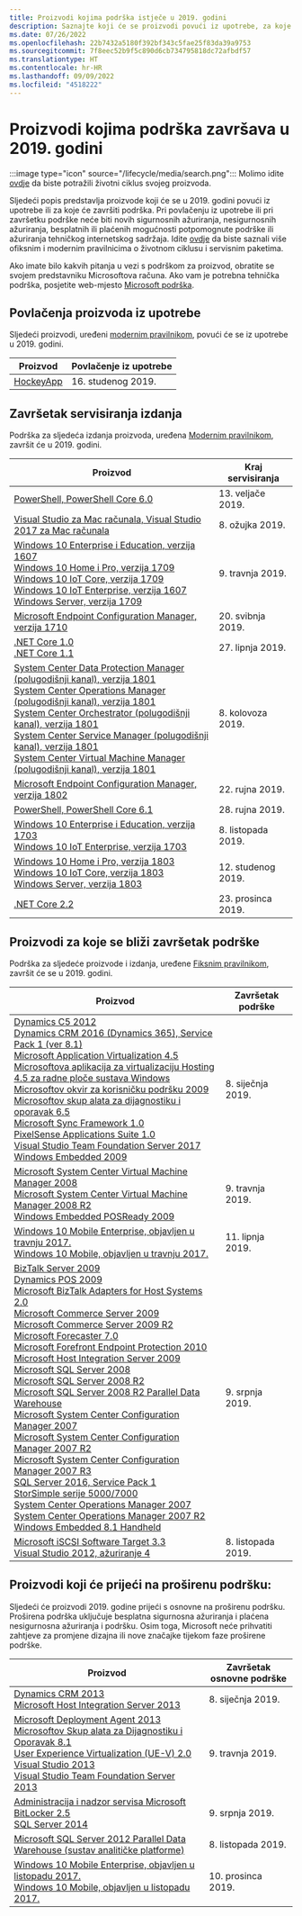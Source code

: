 ```yaml
---
title: Proizvodi kojima podrška istječe u 2019. godini
description: Saznajte koji će se proizvodi povući iz upotrebe, za koje će se proizvode završiti podrška ili koji će proizvodi prijeći s osnovne na proširenu podršku u 2019. godini.
ms.date: 07/26/2022
ms.openlocfilehash: 22b7432a5180f392bf343c5fae25f83da39a9753
ms.sourcegitcommit: 7f8eec52b9f5c890d6cb734795818dc72afbdf57
ms.translationtype: HT
ms.contentlocale: hr-HR
ms.lasthandoff: 09/09/2022
ms.locfileid: "4518222"
---
```

# <a name="products-ending-support-in-2019"></a>Proizvodi kojima podrška završava u 2019. godini

:::image type="icon" source="/lifecycle/media/search.png":::
Molimo idite [ovdje](/lifecycle/products/) da biste potražili životni ciklus svojeg proizvoda.

Sljedeći popis predstavlja proizvode koji će se u 2019. godini povući iz upotrebe ili za koje će završiti podrška. Pri povlačenju iz upotrebe ili pri završetku podrške neće biti novih sigurnosnih ažuriranja, nesigurnosnih ažuriranja, besplatnih ili plaćenih mogućnosti potpomognute podrške ili ažuriranja tehničkog internetskog sadržaja. Idite [ovdje](/lifecycle/overview/product-end-of-support-overview) da biste saznali više ofiksnim i modernim pravilnicima o životnom ciklusu i servisnim paketima.

Ako imate bilo kakvih pitanja u vezi s podrškom za proizvod, obratite se svojem predstavniku Microsoftova računa. Ako vam je potrebna tehnička podrška, posjetite web-mjesto [Microsoft podrška](https://support.microsoft.com/contactus/?ws=support).

## <a name="product-retirements"></a>Povlačenja proizvoda iz upotrebe

Sljedeći proizvodi, uređeni [modernim pravilnikom](/lifecycle/policies/modern), povući će se iz upotrebe u 2019. godini.

| Proizvod | Povlačenje iz upotrebe |
| --- | --- |
| [HockeyApp](/lifecycle/products/hockeyapp?branch=live)<br> | 16. studenog 2019. |


## <a name="release-end-of-servicing"></a>Završetak servisiranja izdanja

Podrška za sljedeća izdanja proizvoda, uređena [Modernim pravilnikom](/lifecycle/policies/modern), završit će u 2019. godini.

| Proizvod | Kraj servisiranja |
| --- | --- |
| [PowerShell, PowerShell Core 6.0](/lifecycle/products/powershell?branch=live)<br> | 13. veljače 2019. |
| [Visual Studio za Mac računala, Visual Studio 2017 za Mac računala](/lifecycle/products/visual-studio-for-mac?branch=live)<br> | 8. ožujka 2019. |
| [Windows 10 Enterprise i Education, verzija 1607](/lifecycle/products/windows-10-enterprise-and-education?branch=live)<br>[Windows 10 Home i Pro, verzija 1709](/lifecycle/products/windows-10-home-and-pro?branch=live)<br>[Windows 10 IoT Core, verzija 1709](/lifecycle/products/windows-10-iot-core?branch=live)<br>[Windows 10 IoT Enterprise, verzija 1607](/lifecycle/products/windows-10-iot-enterprise?branch=live)<br>[Windows Server, verzija 1709](/lifecycle/products/windows-server?branch=live)<br> | 9. travnja 2019. |
| [Microsoft Endpoint Configuration Manager, verzija 1710](/lifecycle/products/microsoft-endpoint-configuration-manager?branch=live)<br> | 20. svibnja 2019. |
| [.NET Core 1.0](/lifecycle/products/microsoft-net-and-net-core?branch=live)<br>[.NET Core 1.1](/lifecycle/products/microsoft-net-and-net-core?branch=live)<br> | 27. lipnja 2019. |
| [System Center Data Protection Manager (polugodišnji kanal), verzija 1801](/lifecycle/products/system-center-data-protection-manager-semi-annual-channel?branch=live)<br>[System Center Operations Manager (polugodišnji kanal), verzija 1801](/lifecycle/products/system-center-operations-manager-semi-annual-channel?branch=live)<br>[System Center Orchestrator (polugodišnji kanal), verzija 1801](/lifecycle/products/system-center-orchestrator-semi-annual-channel?branch=live)<br>[System Center Service Manager (polugodišnji kanal), verzija 1801](/lifecycle/products/system-center-service-manager-semi-annual-channel?branch=live)<br>[System Center Virtual Machine Manager (polugodišnji kanal), verzija 1801](/lifecycle/products/system-center-virtual-machine-manager-semi-annual-channel?branch=live)<br> | 8. kolovoza 2019. |
| [Microsoft Endpoint Configuration Manager, verzija 1802](/lifecycle/products/microsoft-endpoint-configuration-manager?branch=live)<br> | 22. rujna 2019. |
| [PowerShell, PowerShell Core 6.1](/lifecycle/products/powershell?branch=live)<br> | 28. rujna 2019. |
| [Windows 10 Enterprise i Education, verzija 1703](/lifecycle/products/windows-10-enterprise-and-education?branch=live)<br>[Windows 10 IoT Enterprise, verzija 1703](/lifecycle/products/windows-10-iot-enterprise?branch=live)<br> | 8. listopada 2019. |
| [Windows 10 Home i Pro, verzija 1803](/lifecycle/products/windows-10-home-and-pro?branch=live)<br>[Windows 10 IoT Core, verzija 1803](/lifecycle/products/windows-10-iot-core?branch=live)<br>[Windows Server, verzija 1803](/lifecycle/products/windows-server?branch=live)<br> | 12. studenog 2019. |
| [.NET Core 2.2](/lifecycle/products/microsoft-net-and-net-core?branch=live)<br> | 23. prosinca 2019. |


## <a name="products-reaching-end-of-support"></a>Proizvodi za koje se bliži završetak podrške

Podrška za sljedeće proizvode i izdanja, uređene [Fiksnim pravilnikom](/lifecycle/policies/fixed), završit će se u 2019. godini.

| Proizvod | Završetak podrške |
| --- | --- |
| [Dynamics C5 2012](/lifecycle/products/dynamics-c5-2012?branch=live)<br>[Dynamics CRM 2016 (Dynamics 365), Service Pack 1 (ver 8.1)](/lifecycle/products/dynamics-crm-2016-dynamics-365?branch=live)<br>[Microsoft Application Virtualization 4.5](/lifecycle/products/microsoft-application-virtualization-45?branch=live)<br>[Microsoftova aplikacija za virtualizaciju Hosting 4.5 za radne ploče sustava Windows](/lifecycle/products/microsoft-application-virtualization-hosting-45?branch=live)<br>[Microsoftov okvir za korisničku podršku 2009](/lifecycle/products/microsoft-customer-care-framework-2009?branch=live)<br>[Microsoftov skup alata za dijagnostiku i oporavak 6.5](/lifecycle/products/microsoft-diagnostics-and-recovery-toolset-65?branch=live)<br>[Microsoft Sync Framework 1.0](/lifecycle/products/microsoft-sync-framework-10?branch=live)<br>[PixelSense Applications Suite 1.0](/lifecycle/products/pixelsense-applications-suite-10?branch=live)<br>[Visual Studio Team Foundation Server 2017](/lifecycle/products/visual-studio-team-foundation-server-2017?branch=live)<br>[Windows Embedded 2009](/lifecycle/products/windows-embedded-2009?branch=live)<br> | 8. siječnja 2019. |
| [Microsoft System Center Virtual Machine Manager 2008](/lifecycle/products/microsoft-system-center-virtual-machine-manager-2008?branch=live)<br>[Microsoft System Center Virtual Machine Manager 2008 R2](/lifecycle/products/microsoft-system-center-virtual-machine-manager-2008-r2?branch=live)<br>[Windows Embedded POSReady 2009](/lifecycle/products/windows-embedded-posready-2009?branch=live)<br> | 9. travnja 2019. |
| [Windows 10 Mobile Enterprise, objavljen u travnju 2017.](/lifecycle/products/windows-10-mobile-enterprise-released-in-april-2017?branch=live)<br>[Windows 10 Mobile, objavljen u travnju 2017.](/lifecycle/products/windows-10-mobile-released-in-april-2017?branch=live)<br> | 11. lipnja 2019. |
| [BizTalk Server 2009](/lifecycle/products/biztalk-server-2009?branch=live)<br>[Dynamics POS 2009](/lifecycle/products/dynamics-pos-2009?branch=live)<br>[Microsoft BizTalk Adapters for Host Systems 2.0](/lifecycle/products/microsoft-biztalk-adapters-for-host-systems-20?branch=live)<br>[Microsoft Commerce Server 2009](/lifecycle/products/microsoft-commerce-server-2009?branch=live)<br>[Microsoft Commerce Server 2009 R2](/lifecycle/products/microsoft-commerce-server-2009-r2?branch=live)<br>[Microsoft Forecaster 7.0](/lifecycle/products/microsoft-forecaster-70?branch=live)<br>[Microsoft Forefront Endpoint Protection 2010](/lifecycle/products/microsoft-forefront-endpoint-protection-2010?branch=live)<br>[Microsoft Host Integration Server 2009](/lifecycle/products/microsoft-host-integration-server-2009?branch=live)<br>[Microsoft SQL Server 2008](/lifecycle/products/microsoft-sql-server-2008?branch=live)<br>[Microsoft SQL Server 2008 R2](/lifecycle/products/microsoft-sql-server-2008-r2?branch=live)<br>[Microsoft SQL Server 2008 R2 Parallel Data Warehouse](/lifecycle/products/microsoft-sql-server-2008-r2-parallel-data-warehouse?branch=live)<br>[Microsoft System Center Configuration Manager 2007](/lifecycle/products/microsoft-system-center-configuration-manager-2007?branch=live)<br>[Microsoft System Center Configuration Manager 2007 R2](/lifecycle/products/microsoft-system-center-configuration-manager-2007-r2?branch=live)<br>[Microsoft System Center Configuration Manager 2007 R3](/lifecycle/products/microsoft-system-center-configuration-manager-2007-r3?branch=live)<br>[SQL Server 2016, Service Pack 1](/lifecycle/products/sql-server-2016?branch=live)<br>[StorSimple serije 5000/7000](/lifecycle/products/storsimple-50007000-series?branch=live)<br>[System Center Operations Manager 2007](/lifecycle/products/system-center-operations-manager-2007?branch=live)<br>[System Center Operations Manager 2007 R2](/lifecycle/products/system-center-operations-manager-2007-r2?branch=live)<br>[Windows Embedded 8.1 Handheld](/lifecycle/products/windows-embedded-81-handheld?branch=live)<br> | 9. srpnja 2019. |
| [Microsoft iSCSI Software Target 3.3](/lifecycle/products/microsoft-iscsi-software-target-33?branch=live)<br>[Visual Studio 2012, ažuriranje 4](/lifecycle/products/visual-studio-2012?branch=live)<br> | 8. listopada 2019. |


## <a name="products-moving-to-extended-support"></a>Proizvodi koji će prijeći na proširenu podršku:

Sljedeći će proizvodi 2019. godine prijeći s osnovne na proširenu podršku. Proširena podrška uključuje besplatna sigurnosna ažuriranja i plaćena nesigurnosna ažuriranja i podršku. Osim toga, Microsoft neće prihvatiti zahtjeve za promjene dizajna ili nove značajke tijekom faze proširene podrške.

| Proizvod | Završetak osnovne podrške |
| --- | --- |
| [Dynamics CRM 2013](/lifecycle/products/dynamics-crm-2013?branch=live)<br>[Microsoft Host Integration Server 2013](/lifecycle/products/microsoft-host-integration-server-2013?branch=live)<br> | 8. siječnja 2019. |
| [Microsoft Deployment Agent 2013](/lifecycle/products/microsoft-deployment-agent-2013?branch=live)<br>[Microsoftov Skup alata za Dijagnostiku i Oporavak 8.1](/lifecycle/products/microsoft-diagnostics-and-recovery-toolset-81?branch=live)<br>[User Experience Virtualization (UE-V) 2.0](/lifecycle/products/user-experience-virtualization-uev-20?branch=live)<br>[Visual Studio 2013](/lifecycle/products/visual-studio-2013?branch=live)<br>[Visual Studio Team Foundation Server 2013](/lifecycle/products/visual-studio-team-foundation-server-2013?branch=live)<br> | 9. travnja 2019. |
| [Administracija i nadzor servisa Microsoft BitLocker 2.5](/lifecycle/products/microsoft-bitlocker-administration-and-monitoring-25?branch=live)<br>[SQL Server 2014](/lifecycle/products/sql-server-2014?branch=live)<br> | 9. srpnja 2019. |
| [Microsoft SQL Server 2012 Parallel Data Warehouse (sustav analitičke platforme)](/lifecycle/products/microsoft-sql-server-2012-parallel-data-warehouse-analytics-platform-system?branch=live)<br> | 8. listopada 2019. |
| [Windows 10 Mobile Enterprise, objavljen u listopadu 2017.](/lifecycle/products/windows-10-mobile-enterprise-released-in-october-2017?branch=live)<br>[Windows 10 Mobile, objavljen u listopadu 2017.](/lifecycle/products/windows-10-mobile-released-in-october-2017?branch=live)<br> | 10. prosinca 2019. |
